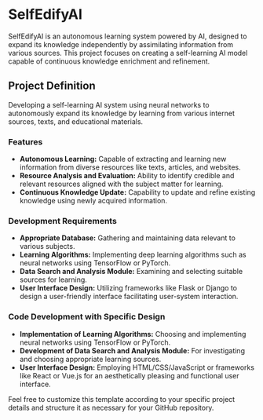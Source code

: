 # SelfEdifyAI

SelfEdifyAI is an autonomous learning system powered by AI, designed to expand its knowledge independently by assimilating information from various sources. This project focuses on creating a self-learning AI model capable of continuous knowledge enrichment and refinement.

## Project Definition

Developing a self-learning AI system using neural networks to autonomously expand its knowledge by learning from various internet sources, texts, and educational materials.

### Features

- **Autonomous Learning:** Capable of extracting and learning new information from diverse resources like texts, articles, and websites.
- **Resource Analysis and Evaluation:** Ability to identify credible and relevant resources aligned with the subject matter for learning.
- **Continuous Knowledge Update:** Capability to update and refine existing knowledge using newly acquired information.

### Development Requirements

- **Appropriate Database:** Gathering and maintaining data relevant to various subjects.
- **Learning Algorithms:** Implementing deep learning algorithms such as neural networks using TensorFlow or PyTorch.
- **Data Search and Analysis Module:** Examining and selecting suitable sources for learning.
- **User Interface Design:** Utilizing frameworks like Flask or Django to design a user-friendly interface facilitating user-system interaction.

### Code Development with Specific Design

- **Implementation of Learning Algorithms:** Choosing and implementing neural networks using TensorFlow or PyTorch.
- **Development of Data Search and Analysis Module:** For investigating and choosing appropriate learning sources.
- **User Interface Design:** Employing HTML/CSS/JavaScript or frameworks like React or Vue.js for an aesthetically pleasing and functional user interface.

Feel free to customize this template according to your specific project details and structure it as necessary for your GitHub repository.
